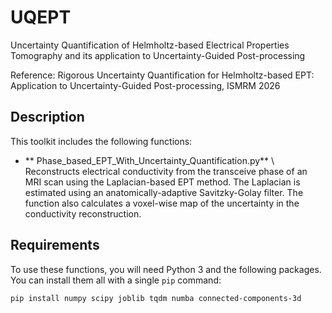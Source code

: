 # UQEPT
Uncertainty Quantification of Helmholtz-based Electrical Properties Tomography and its application to Uncertainty-Guided Post-processing

Reference: Rigorous Uncertainty Quantification for Helmholtz-based EPT: Application to Uncertainty-Guided Post-processing, ISMRM 2026

Description
-----------

This toolkit includes the following functions:
* ** Phase_based_EPT_With_Uncertainty_Quantification.py** \\
  Reconstructs electrical conductivity from the transceive phase of an MRI scan using the Laplacian-based EPT method. The Laplacian is estimated using an anatomically-adaptive Savitzky-Golay filter. The function also calculates a voxel-wise map of the uncertainty in the conductivity reconstruction.

## Requirements

To use these functions, you will need Python 3 and the following packages. You can install them all with a single `pip` command:

```bash
pip install numpy scipy joblib tqdm numba connected-components-3d
```

##



